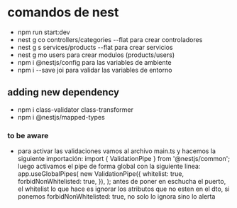 # comandos de nest

- npm run start:dev
- nest g co controllers/categories --flat para crear controladores
- nest g s services/products --flat para crear servicios
- nest g mo users para crear modulos (products/users)
- npm i @nestjs/config para las variables de ambiente
- npm i --save joi para validar las variables de entorno

## adding new dependency

- npm i class-validator class-transformer
- npm i @nestjs/mapped-types

### to be aware

- para activar las validaciones vamos al archivo main.ts y
  hacemos la siguiente importación: import { ValidationPipe } from '@nestjs/common';
  luego activamos el pipe de forma global con la siguiente linea: app.useGlobalPipes(
    new ValidationPipe({
      whitelist: true,
      forbidNonWhitelisted: true,
    }),
  );
  antes de poner en eschucha el puerto, el whitelist lo que hace es ignorar los atributos que no esten en el dto, si ponemos forbidNonWhitelisted: true, no solo lo ignora sino lo alerta
